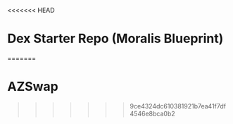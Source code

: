 <<<<<<< HEAD
# Dex Starter Repo (Moralis Blueprint)
=======
# AZSwap
>>>>>>> 9ce4324dc610381921b7ea41f7df4546e8bca0b2
